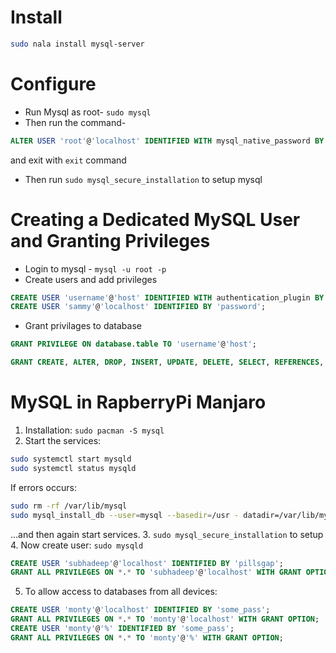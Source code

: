 # Install
```bash 
sudo nala install mysql-server
```
# Configure
- Run Mysql as root-
`sudo mysql`
- Then run the command-
```sql
ALTER USER 'root'@'localhost' IDENTIFIED WITH mysql_native_password BY 'password';
```
and exit with `exit` command
-  Then run `sudo mysql_secure_installation` to setup mysql
# Creating a Dedicated MySQL User and Granting Privileges
- Login to mysql - `mysql -u root -p`
- Create users and add privileges
``` sql
CREATE USER 'username'@'host' IDENTIFIED WITH authentication_plugin BY 'password'; 
CREATE USER 'sammy'@'localhost' IDENTIFIED BY 'password';
````
- Grant privilages to database 
```sql
GRANT PRIVILEGE ON database.table TO 'username'@'host';
```
```sql
GRANT CREATE, ALTER, DROP, INSERT, UPDATE, DELETE, SELECT, REFERENCES, RELOAD on *.* TO 'sammy'@'localhost' WITH GRANT OPTION;
```
# MySQL in RapberryPi Manjaro
1. Installation:
`sudo pacman -S mysql`
2. Start the services:
```bash
sudo systemctl start mysqld
sudo systemctl status mysqld
```
If errors occurs:
```bash
sudo rm -rf /var/lib/mysql
sudo mysql_install_db --user=mysql --basedir=/usr - datadir=/var/lib/mysql
```
...and then again start services.
3. `sudo mysql_secure_installation`  to setup
4. Now create user:
`sudo mysqld`
````sql
CREATE USER 'subhadeep'@'localhost' IDENTIFIED BY 'pillsgap';
GRANT ALL PRIVILEGES ON *.* TO 'subhadeep'@'localhost' WITH GRANT OPTION;
````
5. To allow access to databases from all devices:
````sql
CREATE USER 'monty'@'localhost' IDENTIFIED BY 'some_pass';
GRANT ALL PRIVILEGES ON *.* TO 'monty'@'localhost' WITH GRANT OPTION;
CREATE USER 'monty'@'%' IDENTIFIED BY 'some_pass';
GRANT ALL PRIVILEGES ON *.* TO 'monty'@'%' WITH GRANT OPTION;
````